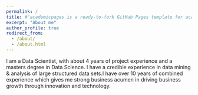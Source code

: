```yaml
---
permalink: /
title: #"academicpages is a ready-to-fork GitHub Pages template for academic personal websites"
excerpt: "About me"
author_profile: true
redirect_from: 
  - /about/
  - /about.html
---
```


I am a Data Scientist, with about 4 years of project experience and a masters degree in Data Science. I have a credible experience in data mining & analysis of large structured data sets.I have over 10 years of combined experience which gives me strong business acumen in driving business growth through innovation and technology.
